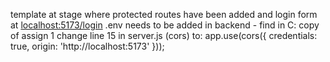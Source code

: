 template at stage where protected routes have been added and login form at [localhost:5173/login](http://localhost:5173/login)
.env needs to be added in backend - find in C: copy of assign 1
change line 15 in server.js (cors) to: app.use(cors({ credentials: true, origin: 'http://localhost:5173' }));
